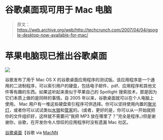 # 谷歌桌面现可用于 Mac 电脑

> 原文：<https://web.archive.org/web/http://techcrunch.com/2007/04/04/google-desktop-now-available-for-mac/>

# 苹果电脑现已推出谷歌桌面

![](img/7bb14074f27226b0931d58253c13046f.png)

谷歌发布了用于 Mac OS X 的谷歌桌面应用程序的测试版。该应用程序是一个通用的二进制程序，可以索引用户的硬盘，包括电子邮件、pdf、应用程序和其他文件等有趣的东西。如果这听起来类似于苹果自己的 Spotlight 搜索技术，那是因为它们本质上做的是同样的事情。自 2005 年以来，谷歌桌面就可以在个人电脑上使用。
 Mac 用户有一堆这些硬盘索引程序可供选择。你可以坚持使用内置的[聚光灯](https://web.archive.org/web/20210307085136/http://www.apple.com/macosx/features/spotlight/)，或者你可以试试类似[水银](https://web.archive.org/web/20210307085136/http://quicksilver.blacktree.com/)和[管家](https://web.archive.org/web/20210307085136/http://www.manytricks.com/butler/)的。(或者，更好的是，你可以从一开始就把你的文件组织好，这样就不需要问“我把 MP3 放在哪里了？”完全是程序。)但是谢谢你，谷歌，在开发你令人惊叹的应用程序时没有遗漏 Mac 社区。

[谷歌桌面](https://web.archive.org/web/20210307085136/http://desktop.google.com/mac/index.html)【谷歌 via [MacNN](https://web.archive.org/web/20210307085136/http://www.macnn.com/articles/07/04/04/google.desktop.for.mac/)